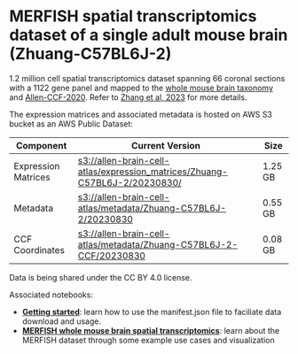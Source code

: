 # MERFISH spatial transcriptomics dataset of a single adult mouse brain (Zhuang-C57BL6J-2)

1.2 million cell spatial transcriptomics dataset spanning 66 coronal sections with a 1122 gene panel and mapped to the  [whole mouse brain taxonomy](WMB-taxonomy.md) and [Allen-CCF-2020](Allen-CCF-2020.md). Refer to [Zhang et al, 2023](https://doi.org/10.1101/2023.03.06.531348) for more details.

The expression matrices and associated metadata is hosted on AWS S3 bucket as an AWS Public Dataset:

| Component | Current Version | Size |
|---|--|---|
| Expression Matrices | [s3://allen-brain-cell-atlas/expression_matrices/Zhuang-C57BL6J-2/20230830/](https://allen-brain-cell-atlas.s3.us-west-2.amazonaws.com/index.html#expression_matrices/Zhuang-C57BL6J-2/20230830/) | 1.25 GB |
| Metadata | [s3://allen-brain-cell-atlas/metadata/Zhuang-C57BL6J-2/20230830](https://allen-brain-cell-atlas.s3.us-west-2.amazonaws.com/index.html#metadata/Zhuang-C57BL6J-2/20230830/) | 0.55 GB |
| CCF Coordinates | [s3://allen-brain-cell-atlas/metadata/Zhuang-C57BL6J-2-CCF/20230830](https://allen-brain-cell-atlas.s3.us-west-2.amazonaws.com/index.html#metadata/Zhuang-C57BL6J-2-CCF/20230830/) | 0.08 GB |

Data is being shared under the CC BY 4.0 license.

Associated notebooks:
* [**Getting started**](../notebooks/getting_started.ipynb): learn how to use the manifest.json file to faciliate data download and usage.
* [**MERFISH whole mouse brain spatial transcriptomics**](../notebooks/zhuang_merfish_tutorial.ipynb): learn about the MERFISH dataset through some example use cases and visualization
